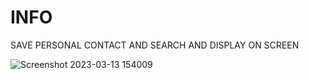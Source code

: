 # INFO
SAVE PERSONAL CONTACT  AND SEARCH  AND DISPLAY ON SCREEN


![Screenshot 2023-03-13 154009](https://user-images.githubusercontent.com/106912394/224671690-93ebd3bb-474b-40ca-a3fd-2995d5eefd42.png)
